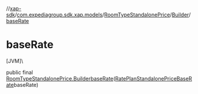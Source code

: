 //[xap-sdk](../../../../index.md)/[com.expediagroup.sdk.xap.models](../../index.md)/[RoomTypeStandalonePrice](../index.md)/[Builder](index.md)/[baseRate](base-rate.md)

# baseRate

[JVM]\

public final [RoomTypeStandalonePrice.Builder](index.md)[baseRate](base-rate.md)([RatePlanStandalonePriceBaseRate](../../-rate-plan-standalone-price-base-rate/index.md)baseRate)
